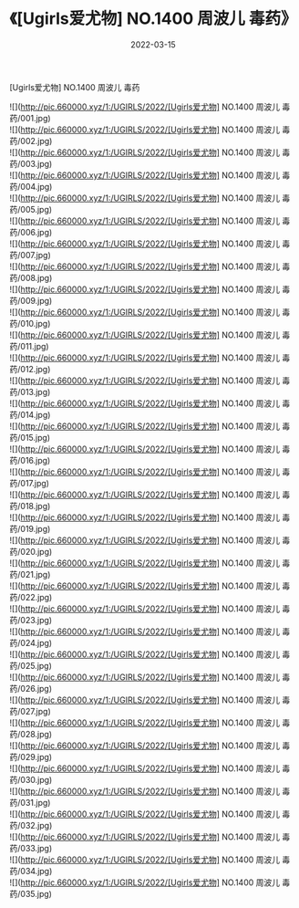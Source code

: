﻿---
layout: post
title:  《[Ugirls爱尤物] NO.1400 周波儿 毒药》
date:   2022-03-15
img: http://pic.660000.xyz/1:/UGIRLS/2022/[Ugirls爱尤物] NO.1400 周波儿 毒药/000.jpg
categories: [美女, 清纯, 唯美]
---

[Ugirls爱尤物] NO.1400 周波儿 毒药

 ![](http://pic.660000.xyz/1:/UGIRLS/2022/[Ugirls爱尤物] NO.1400 周波儿 毒药/001.jpg) <br>![](http://pic.660000.xyz/1:/UGIRLS/2022/[Ugirls爱尤物] NO.1400 周波儿 毒药/002.jpg) <br>![](http://pic.660000.xyz/1:/UGIRLS/2022/[Ugirls爱尤物] NO.1400 周波儿 毒药/003.jpg) <br>![](http://pic.660000.xyz/1:/UGIRLS/2022/[Ugirls爱尤物] NO.1400 周波儿 毒药/004.jpg) <br>![](http://pic.660000.xyz/1:/UGIRLS/2022/[Ugirls爱尤物] NO.1400 周波儿 毒药/005.jpg) <br>![](http://pic.660000.xyz/1:/UGIRLS/2022/[Ugirls爱尤物] NO.1400 周波儿 毒药/006.jpg) <br>![](http://pic.660000.xyz/1:/UGIRLS/2022/[Ugirls爱尤物] NO.1400 周波儿 毒药/007.jpg) <br>![](http://pic.660000.xyz/1:/UGIRLS/2022/[Ugirls爱尤物] NO.1400 周波儿 毒药/008.jpg) <br>![](http://pic.660000.xyz/1:/UGIRLS/2022/[Ugirls爱尤物] NO.1400 周波儿 毒药/009.jpg) <br>![](http://pic.660000.xyz/1:/UGIRLS/2022/[Ugirls爱尤物] NO.1400 周波儿 毒药/010.jpg) <br>![](http://pic.660000.xyz/1:/UGIRLS/2022/[Ugirls爱尤物] NO.1400 周波儿 毒药/011.jpg) <br>![](http://pic.660000.xyz/1:/UGIRLS/2022/[Ugirls爱尤物] NO.1400 周波儿 毒药/012.jpg) <br>![](http://pic.660000.xyz/1:/UGIRLS/2022/[Ugirls爱尤物] NO.1400 周波儿 毒药/013.jpg) <br>![](http://pic.660000.xyz/1:/UGIRLS/2022/[Ugirls爱尤物] NO.1400 周波儿 毒药/014.jpg) <br>![](http://pic.660000.xyz/1:/UGIRLS/2022/[Ugirls爱尤物] NO.1400 周波儿 毒药/015.jpg) <br>![](http://pic.660000.xyz/1:/UGIRLS/2022/[Ugirls爱尤物] NO.1400 周波儿 毒药/016.jpg) <br>![](http://pic.660000.xyz/1:/UGIRLS/2022/[Ugirls爱尤物] NO.1400 周波儿 毒药/017.jpg) <br>![](http://pic.660000.xyz/1:/UGIRLS/2022/[Ugirls爱尤物] NO.1400 周波儿 毒药/018.jpg) <br>![](http://pic.660000.xyz/1:/UGIRLS/2022/[Ugirls爱尤物] NO.1400 周波儿 毒药/019.jpg) <br>![](http://pic.660000.xyz/1:/UGIRLS/2022/[Ugirls爱尤物] NO.1400 周波儿 毒药/020.jpg) <br>![](http://pic.660000.xyz/1:/UGIRLS/2022/[Ugirls爱尤物] NO.1400 周波儿 毒药/021.jpg) <br>![](http://pic.660000.xyz/1:/UGIRLS/2022/[Ugirls爱尤物] NO.1400 周波儿 毒药/022.jpg) <br>![](http://pic.660000.xyz/1:/UGIRLS/2022/[Ugirls爱尤物] NO.1400 周波儿 毒药/023.jpg) <br>![](http://pic.660000.xyz/1:/UGIRLS/2022/[Ugirls爱尤物] NO.1400 周波儿 毒药/024.jpg) <br>![](http://pic.660000.xyz/1:/UGIRLS/2022/[Ugirls爱尤物] NO.1400 周波儿 毒药/025.jpg) <br>![](http://pic.660000.xyz/1:/UGIRLS/2022/[Ugirls爱尤物] NO.1400 周波儿 毒药/026.jpg) <br>![](http://pic.660000.xyz/1:/UGIRLS/2022/[Ugirls爱尤物] NO.1400 周波儿 毒药/027.jpg) <br>![](http://pic.660000.xyz/1:/UGIRLS/2022/[Ugirls爱尤物] NO.1400 周波儿 毒药/028.jpg) <br>![](http://pic.660000.xyz/1:/UGIRLS/2022/[Ugirls爱尤物] NO.1400 周波儿 毒药/029.jpg) <br>![](http://pic.660000.xyz/1:/UGIRLS/2022/[Ugirls爱尤物] NO.1400 周波儿 毒药/030.jpg) <br>![](http://pic.660000.xyz/1:/UGIRLS/2022/[Ugirls爱尤物] NO.1400 周波儿 毒药/031.jpg) <br>![](http://pic.660000.xyz/1:/UGIRLS/2022/[Ugirls爱尤物] NO.1400 周波儿 毒药/032.jpg) <br>![](http://pic.660000.xyz/1:/UGIRLS/2022/[Ugirls爱尤物] NO.1400 周波儿 毒药/033.jpg) <br>![](http://pic.660000.xyz/1:/UGIRLS/2022/[Ugirls爱尤物] NO.1400 周波儿 毒药/034.jpg) <br>![](http://pic.660000.xyz/1:/UGIRLS/2022/[Ugirls爱尤物] NO.1400 周波儿 毒药/035.jpg) <br>